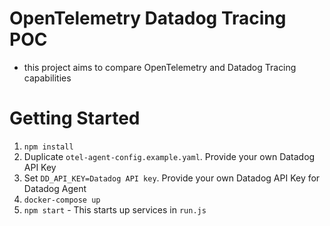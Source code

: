 # OpenTelemetry Datadog Tracing POC
- this project aims to compare OpenTelemetry and Datadog Tracing capabilities

# Getting Started
1. `npm install`
2. Duplicate `otel-agent-config.example.yaml`. Provide your own Datadog API Key
3. Set `DD_API_KEY=Datadog API key`. Provide your own Datadog API Key for Datadog Agent
4. `docker-compose up`
5. `npm start` - This starts up services in `run.js`